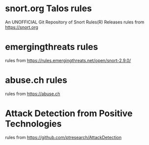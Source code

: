 
snort.org Talos rules
==========
An UNOFFICIAL Git Repository of Snort Rules(R) Releases 
rules from https://snort.org

emergingthreats rules
==========
rules from https://rules.emergingthreats.net/open/snort-2.9.0/

abuse.ch rules
==========
rules from https://abuse.ch

Attack Detection from Positive Technologies
==========
rules from https://github.com/ptresearch/AttackDetection
